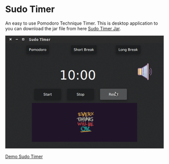 # Sudo Timer
 
An easy to use Pomodoro Technique Timer. This is desktop application to you can download the jar file from here [Sudo Timer Jar](/jar/SudoTimer.v.3.jar).

![Sudo Timer](/gif/SudoTimer.gif) 

[Demo Sudo Timer](https://youtu.be/vSZ8ihsFNYs)
